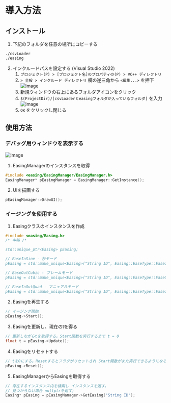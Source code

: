# 導入方法
## インストール
1. 下記のフォルダを任意の場所にコピーする
```
./csvLoader
./easing
```
2. インクルードパスを設定する (Visual Studio 2022)
   1. `プロジェクト(P) > [プロジェクト名]のプロパティの(P) > VC++ ディレクトリ`
   2. `> 全般 > インクルード ディレクトリ` 欄の逆三角から `<編集...>` を押下
   ![image](https://github.com/user-attachments/assets/8ee420e5-1f31-4c1c-b870-a02cb262470c)
   3. 新規ウィンドウの右上にあるフォルダアイコンをクリック
   4. `$(ProjectDir)/[csvLoaderとeasingフォルダが入っているフォルダ]` を入力
   ![image](https://github.com/user-attachments/assets/94d61bdd-d187-4583-933c-60ff81f96a34)
   5. `OK` をクリックし閉じる

## 使用方法
### デバッグ用ウィンドウを表示する
![image](https://github.com/user-attachments/assets/f8a6271e-aef2-4461-b168-9cb28981b740)
1. EasingManagerのインスタンスを取得
```c++
#include <easing/EasingManager/EasingManager.h>
EasingManager* pEasingManager = EasingManager::GetInstance();
```
2. UIを描画する
```c++
pEasingManager->DrawUI();
```

### イージングを使用する
1. Easingクラスのインスタンスを作成
```c++
#include <easing/Easing.h>
/* 中略 /*

std::unique_ptr<Easing> pEasing;

// EaseInSine - 秒モード
pEasing = std::make_unique<Easing>("String ID", Easing::EaseType::EaseInSine, 5.0);

// EaseOutCubic - フレームモード
pEasing = std::make_unique<Easing>("String ID", Easing::EaseType::EaseOutCubic, 300u);

// EaseInOutQuad - マニュアルモード
pEasing = std::make_unique<Easing>("String ID", Easing::EaseType::EaseInOutQuad);
```
2. Easingを再生する
```c++
// イージング開始
pEasing->Start();
```
3. Easingを更新し、現在のtを得る
```c++
// 更新しながらtを取得する。Start関数を実行するまで t = 0
float t = pEasing->Update();
```
4. Easingをリセットする
```c++
// tを0にする。Resetするとフラグがリセットされ Start関数がまた実行できるようになる
pEasing->Reset();
```
5. EasingManagerからEasingを取得する
```c++
// 存在するインスタンス内を検索し インスタンスを返す。
// 見つからない場合 nullptrを返す;
Easing* pEasing = pEasingManager->GetEasing("String ID");
```
